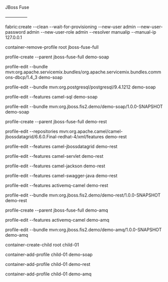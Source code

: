 JBoss Fuse

—————

fabric:create --clean --wait-for-provisioning  --new-user admin --new-user-password admin --new-user-role admin --resolver manualip --manual-ip 127.0.0.1

container-remove-profile root jboss-fuse-full


profile-create --parent jboss-fuse-full demo-soap

profile-edit --bundle mvn:org.apache.servicemix.bundles/org.apache.servicemix.bundles.commons-dbcp/1.4_3 demo-soap

profile-edit --bundle mvn:org.postgresql/postgresql/9.4.1212 demo-soap

profile-edit --features camel-sql demo-soap

profile-edit --bundle mvn:org.jboss.fis2.demo/demo-soap/1.0.0-SNAPSHOT demo-soap


profile-create --parent jboss-fuse-full demo-rest

profile-edit --repositories mvn:org.apache.camel/camel-jbossdatagrid/6.6.0.Final-redhat-4/xml/features demo-rest

profile-edit --features camel-jbossdatagrid demo-rest

profile-edit --features camel-servlet demo-rest

profile-edit --features camel-jackson demo-rest

profile-edit --features camel-swagger-java demo-rest

profile-edit --features activemq-camel demo-rest

profile-edit --bundle mvn:org.jboss.fis2.demo/demo-rest/1.0.0-SNAPSHOT demo-rest

profile-create --parent jboss-fuse-full demo-amq

profile-edit --features activemq-camel demo-amq

profile-edit --bundle mvn:org.jboss.fis2.demo/demo-amq/1.0.0-SNAPSHOT demo-amq


container-create-child root child-01

container-add-profile child-01 demo-soap

container-add-profile child-01 demo-rest

container-add-profile child-01 demo-amq
 
